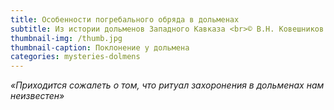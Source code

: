 ```yaml
---
title: Особенности погребального обряда в дольменах
subtitle: Из истории дольменов Западного Кавказа <br>© В.Н. Ковешников
thumbnail-img: /thumb.jpg
thumbnail-caption: Поклонение у дольмена
categories: mysteries-dolmens
---
```

_«Приходится сожалеть о том, что ритуал захоронения в дольменах нам неизвестен»_
